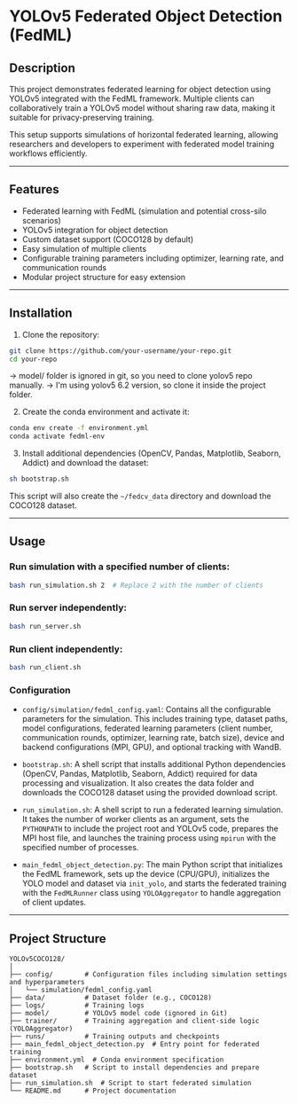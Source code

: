 # YOLOv5 Federated Object Detection (FedML)

## Description
This project demonstrates federated learning for object detection using YOLOv5 integrated with the FedML framework. Multiple clients can collaboratively train a YOLOv5 model without sharing raw data, making it suitable for privacy-preserving training.

This setup supports simulations of horizontal federated learning, allowing researchers and developers to experiment with federated model training workflows efficiently.

---

## Features
- Federated learning with FedML (simulation and potential cross-silo scenarios)
- YOLOv5 integration for object detection
- Custom dataset support (COCO128 by default)
- Easy simulation of multiple clients
- Configurable training parameters including optimizer, learning rate, and communication rounds
- Modular project structure for easy extension

---

## Installation

1. Clone the repository:
```bash
git clone https://github.com/your-username/your-repo.git
cd your-repo
```

-> model/ folder is ignored in git, so you need to clone yolov5 repo manually.
-> I'm using yolov5 6.2 version, so clone it inside the project folder.

2. Create the conda environment and activate it:
```bash
conda env create -f environment.yml
conda activate fedml-env
```

3. Install additional dependencies (OpenCV, Pandas, Matplotlib, Seaborn, Addict) and download the dataset:
```bash
sh bootstrap.sh
```
This script will also create the `~/fedcv_data` directory and download the COCO128 dataset.

---

## Usage

### Run simulation with a specified number of clients:
```bash
bash run_simulation.sh 2  # Replace 2 with the number of clients
```

### Run server independently:
```bash
bash run_server.sh
```

### Run client independently:
```bash
bash run_client.sh
```

### Configuration
- `config/simulation/fedml_config.yaml`: Contains all the configurable parameters for the simulation. This includes training type, dataset paths, model configurations, federated learning parameters (client number, communication rounds, optimizer, learning rate, batch size), device and backend configurations (MPI, GPU), and optional tracking with WandB.

- `bootstrap.sh`: A shell script that installs additional Python dependencies (OpenCV, Pandas, Matplotlib, Seaborn, Addict) required for data processing and visualization. It also creates the data folder and downloads the COCO128 dataset using the provided download script.

- `run_simulation.sh`: A shell script to run a federated learning simulation. It takes the number of worker clients as an argument, sets the `PYTHONPATH` to include the project root and YOLOv5 code, prepares the MPI host file, and launches the training process using `mpirun` with the specified number of processes.

- `main_fedml_object_detection.py`: The main Python script that initializes the FedML framework, sets up the device (CPU/GPU), initializes the YOLO model and dataset via `init_yolo`, and starts the federated training with the `FedMLRunner` class using `YOLOAggregator` to handle aggregation of client updates.

---

## Project Structure
```
YOLOv5COCO128/
│
├── config/        # Configuration files including simulation settings and hyperparameters
│   └── simulation/fedml_config.yaml
├── data/          # Dataset folder (e.g., COCO128)
├── logs/          # Training logs
├── model/         # YOLOv5 model code (ignored in Git)
├── trainer/       # Training aggregation and client-side logic (YOLOAggregator)
├── runs/          # Training outputs and checkpoints
├── main_fedml_object_detection.py  # Entry point for federated training
├── environment.yml  # Conda environment specification
├── bootstrap.sh   # Script to install dependencies and prepare dataset
├── run_simulation.sh  # Script to start federated simulation
└── README.md      # Project documentation
```